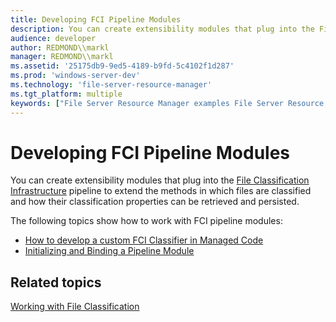 ```yaml
---
title: Developing FCI Pipeline Modules
description: You can create extensibility modules that plug into the File Classification Infrastructure pipeline to extend the methods in which files are classified and how their classification properties can be retrieved and persisted.
audience: developer
author: REDMOND\\markl
manager: REDMOND\\markl
ms.assetid: '25175db9-9ed5-4189-b9fd-5c4102f1d287'
ms.prod: 'windows-server-dev'
ms.technology: 'file-server-resource-manager'
ms.tgt_platform: multiple
keywords: ["File Server Resource Manager examples File Server Resource Manager , developing FCI pipeline modules", "FCI pipeline modules File Server Resource Manager"]
---
```


# Developing FCI Pipeline Modules

You can create extensibility modules that plug into the [File Classification Infrastructure](http://go.microsoft.com/fwlink/p/?linkid=178897) pipeline to extend the methods in which files are classified and how their classification properties can be retrieved and persisted.

The following topics show how to work with FCI pipeline modules:

-   [How to develop a custom FCI Classifier in Managed Code](how-to-develop-a-custom-fci-classifier-in-managed-code.md)
-   [Initializing and Binding a Pipeline Module](initializing-and-binding-a-pipeline-module.md)

## Related topics

<dl> <dt>

[Working with File Classification](http://go.microsoft.com/fwlink/p/?linkid=178898)
</dt> </dl>

 

 




